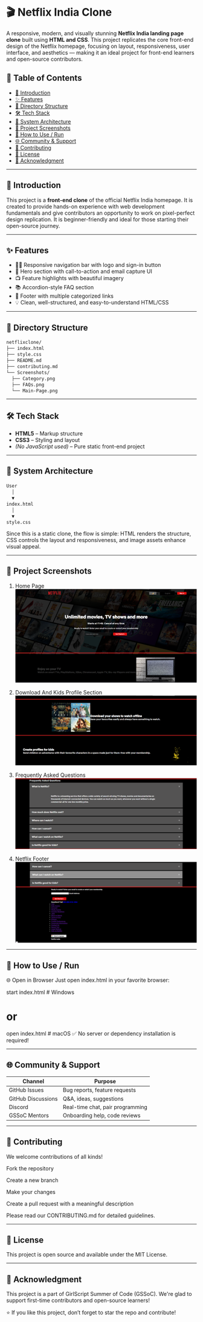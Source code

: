 # 🎬 Netflix India Clone

A responsive, modern, and visually stunning **Netflix India landing page clone** built using **HTML and CSS**. This project replicates the core front-end design of the Netflix homepage, focusing on layout, responsiveness, user interface, and aesthetics — making it an ideal project for front-end learners and open-source contributors.

## 📌 Table of Contents

- [🎯 Introduction](#-introduction)
- [✨ Features](#-features)
- [📁 Directory Structure](#-directory-structure)
- [🛠 Tech Stack](#-tech-stack)
- [🧠 System Architecture](#-system-architecture)
- [📸 Project Screenshots](#-screenshots)
- [🚀 How to Use / Run](#-how-to-use--run)
- [🌐 Community & Support](#-community--support)
- [🤝 Contributing](#-contributing)
- [📄 License](#-license)
- [🌟 Acknowledgment](#-acknowledgment)



---

## 🎯 Introduction

This project is a **front-end clone** of the official Netflix India homepage. It is created to provide hands-on experience with web development fundamentals and give contributors an opportunity to work on pixel-perfect design replication. It is beginner-friendly and ideal for those starting their open-source journey.

---

## ✨ Features

- 🧑‍💻 Responsive navigation bar with logo and sign-in button  
- 🎥 Hero section with call-to-action and email capture UI  
- 📺 Feature highlights with beautiful imagery  
- 📚 Accordion-style FAQ section  
- 🔗 Footer with multiple categorized links  
- 💡 Clean, well-structured, and easy-to-understand HTML/CSS

---

## 📁 Directory Structure
```
netflixclone/
├── index.html
├── style.css
├── README.md
├── contributing.md
└── Screenshots/
  ├── Category.png
  ├── FAQs.png
  └── Main-Page.png
```
---
## 🛠 Tech Stack

- **HTML5** – Markup structure  
- **CSS3** – Styling and layout  
- *(No JavaScript used)* – Pure static front-end project

---

## 🧠 System Architecture
```
User
  │
  ▼
index.html
  │
  ▼
style.css
```


Since this is a static clone, the flow is simple: HTML renders the structure, CSS controls the layout and responsiveness, and image assets enhance visual appeal.

---

## 📸 Project Screenshots

1. Home Page
![Homepage Screenshot](assets/images/Homepage_of_Netflix_Clone.png)

2. Download And Kids Profile Section
![Download And Kids Profile Section](assets/images/Download_and_Kids_Profile_Features.png)

3. Frequently Asked Questions
![FAQs](assets/images/Frequently_Asked_Questions_(FAQ)_section.png)
4. Netflix Footer
![Netflix Footer](assets/images/Netflix_footer.png)
---
## 🚀 How to Use / Run

🌐 Open in Browser
Just open index.html in your favorite browser:

start index.html  # Windows

# or

open index.html   # macOS
✅ No server or dependency installation is required!

---

## 🌐 Community & Support

| Channel           | Purpose                             |
|-------------------|--------------------------------------|
| GitHub Issues     | Bug reports, feature requests        |
| GitHub Discussions| Q&A, ideas, suggestions              |
| Discord           | Real-time chat, pair programming     |
| GSSoC Mentors     | Onboarding help, code reviews        |
---
## 🤝 Contributing
We welcome contributions of all kinds!

Fork the repository

Create a new branch

Make your changes

Create a pull request with a meaningful description

Please read our CONTRIBUTING.md for detailed guidelines.

---

## 📄 License
This project is open source and available under the MIT License.

---

## 🌟 Acknowledgment
This project is a part of GirlScript Summer of Code (GSSoC). We're glad to support first-time contributors and open-source learners!




⭐ If you like this project, don’t forget to star the repo and contribute!